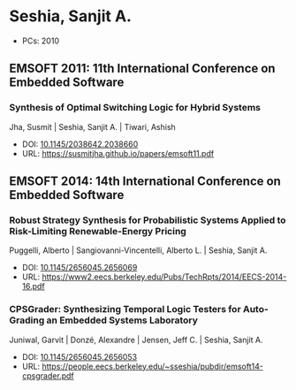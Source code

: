 # Seshia, Sanjit A.

* PCs: 2010

## EMSOFT 2011: 11th International Conference on Embedded Software

### Synthesis of Optimal Switching Logic for Hybrid Systems
Jha, Susmit | Seshia, Sanjit A. | Tiwari, Ashish
* DOI: [10.1145/2038642.2038660](https://doi.org/10.1145/2038642.2038660)
* URL: <https://susmitjha.github.io/papers/emsoft11.pdf>

## EMSOFT 2014: 14th International Conference on Embedded Software

### Robust Strategy Synthesis for Probabilistic Systems Applied to Risk-Limiting Renewable-Energy Pricing
Puggelli, Alberto | Sangiovanni-Vincentelli, Alberto L. | Seshia, Sanjit A.
* DOI: [10.1145/2656045.2656069](https://doi.org/10.1145/2656045.2656069)
* URL: <https://www2.eecs.berkeley.edu/Pubs/TechRpts/2014/EECS-2014-16.pdf>

### CPSGrader: Synthesizing Temporal Logic Testers for Auto-Grading an Embedded Systems Laboratory
Juniwal, Garvit | Donzé, Alexandre | Jensen, Jeff C. | Seshia, Sanjit A.
* DOI: [10.1145/2656045.2656053](https://doi.org/10.1145/2656045.2656053)
* URL: <https://people.eecs.berkeley.edu/~sseshia/pubdir/emsoft14-cpsgrader.pdf>

